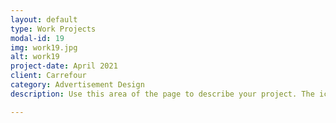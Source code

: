 ```yaml
---
layout: default
type: Work Projects
modal-id: 19
img: work19.jpg
alt: work19
project-date: April 2021
client: Carrefour
category: Advertisement Design
description: Use this area of the page to describe your project. The icon above is part of a free icon set by <a href="https://sellfy.com/p/8Q9P/jV3VZ/">Flat Icons</a>. On their website, you can download their free set with 16 icons, or you can purchase the entire set with 146 icons for only $12!

---
```

